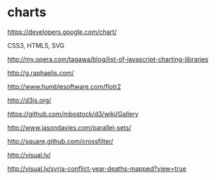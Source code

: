 charts
======
https://developers.google.com/chart/

CSS3, HTML5, SVG

http://my.opera.com/tagawa/blog/list-of-javascript-charting-libraries

http://g.raphaeljs.com/

http://www.humblesoftware.com/flotr2

http://d3js.org/

https://github.com/mbostock/d3/wiki/Gallery

http://www.jasondavies.com/parallel-sets/

http://square.github.com/crossfilter/

http://visual.ly/

http://visual.ly/syria-conflict-year-deaths-mapped?view=true